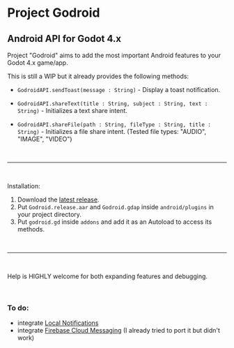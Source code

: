 # Project Godroid
## Android API for Godot 4.x

Project "Godroid" aims to add the most important Android features to your Godot 4.x game/app.

This is still a WIP but it already provides the following methods:

- `GodroidAPI.sendToast(message : String)` - Display a toast notification.

- `GodroidAPI.shareText(title : String, subject : String, text : String)` - Initializes a text share intent.

- `GodroidAPI.shareFile(path : String, fileType : String, title : String)` - Initializes a file share intent. (Tested file types: "AUDIO", "IMAGE", "VIDEO")

<br>

---
<br>

Installation:
1. Download the [latest release](https://github.com/derektamente/Godroid/releases/download/v1.0/godroid.1.0.zip).
1. Put `Godroid.release.aar` and `Godroid.gdap` inside `android/plugins` in your project directory.
2. Put `godroid.gd` inside `addons` and add it as an Autoload to access its methods.

<br>

---
<br>

Help is HIGHLY welcome for both expanding features and debugging.

<br>

### To do:
- integrate [Local Notifications](https://github.com/DrMoriarty/godot-local-notification)
- integrate [Firebase Cloud Messaging](https://github.com/DrMoriarty/godot-firebase-cloudmessaging) (I already tried to port it but didn't work)